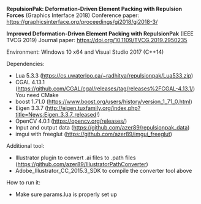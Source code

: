 **RepulsionPak: Deformation-Driven Element Packing with Repulsion Forces** (Graphics Interface 2018)
Conference paper: https://graphicsinterface.org/proceedings/gi2018/gi2018-3/

**Improved Deformation-Driven Element Packing with RepulsionPak** (IEEE TVCG 2019)
Journal paper: https://doi.org/10.1109/TVCG.2019.2950235

Environment: Windows 10 x64 and Visual Studio 2017 (C++14)

Dependencies:
* Lua 5.3.3 (https://cs.uwaterloo.ca/~radhitya/repulsionpak/Lua533.zip)
* CGAL 4.13.1 (https://github.com/CGAL/cgal/releases/tag/releases%2FCGAL-4.13.1/) You need CMake
* boost 1.71.0 (https://www.boost.org/users/history/version_1_71_0.html)
* Eigen 3.3.7 (http://eigen.tuxfamily.org/index.php?title=News:Eigen_3.3.7_released!)
* OpenCV 4.0.1 (https://opencv.org/releases/) 
* Input and output data (https://github.com/azer89/repulsionpak_data)
* imgui with freeglut (https://github.com/azer89/imgui_freeglut)



Additional tool:
* Illustrator plugin to convert .ai files to .path files (https://github.com/azer89/IllustratorPathConverter)
* Adobe_Illustrator_CC_2015.3_SDK to compile the converter tool above

How to run it:
* Make sure params.lua is properly set up
